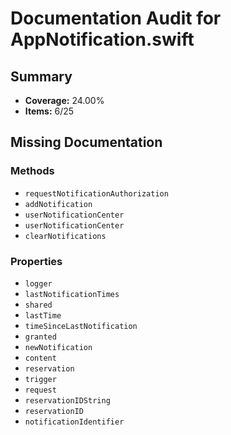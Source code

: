 # Documentation Audit for AppNotification.swift

## Summary

- **Coverage:** 24.00%
- **Items:** 6/25

## Missing Documentation

### Methods
- `requestNotificationAuthorization`
- `addNotification`
- `userNotificationCenter`
- `userNotificationCenter`
- `clearNotifications`

### Properties
- `logger`
- `lastNotificationTimes`
- `shared`
- `lastTime`
- `timeSinceLastNotification`
- `granted`
- `newNotification`
- `content`
- `reservation`
- `trigger`
- `request`
- `reservationIDString`
- `reservationID`
- `notificationIdentifier`
